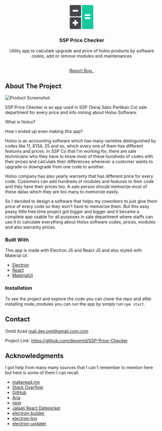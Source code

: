                          
<br/>
<div align="center">
<a href="https://github.com/ShaanCoding/ReadME-Generator">
<img src="https://github.com/devomid/SSP-Price-Checker/blob/main/public/logo512.png?raw=true" alt="Logo" width="80" height="80">
</a>
<h3 align="center">SSP Price Checker</h3>
<p align="center">
Utility app to calculate upgrade and price of holoo products by software codes, add or remove modules and maintenances

<br/>
<br/>
  
<a href="https://github.com/devomid/SSP-Price-Checker/issues">Report Bug .</a>

</p>
</div>

 ## About The Project

![Product Screenshot](https://github.com/devomid/SSP-Price-Checker/blob/main/src/assets/images/Screenshot%202024-05-30%20at%2012.06.36%E2%80%AFAM.png?raw=true)

  SSP Price Checker is an app used in SSP (Seraj Sabz Partikan Co) sale department for every price and info mining about Holoo Software.

  What is Holoo?

  How I ended up even making this app?


  Holoo is an accounting software which has many varieties distinguished by codes like 11,  8134, 25 and so, which every one of them has different features and prices.
In SSP Co that I'm working for, there are sale technicians who they have to know most of these hundreds of codes with their prices and calculate their differences whenever a customer wants to upgrade or downgrade from one code to another.

Holoo company has also yearly warranty that has different price for every code. Customers can add hundreds of modules and features to their code and they have their prices too. A sale person should memorize most of these datas which they are too many to memorize easily.

So I decided to  design a software that helps my coworkers to just give them price of every code so they won't have to memorize them. But this easy peasy little free time project got bigger and bigger and it became a complete app usable for all purposes in sale department where staffs can use it to calculate everything about Holoo software codes, prices, modules and also warranty prices.
 ### Built With

This app is made with Electron JS and React JS and also styled with Material UI.

- [Electron](https://www.electronjs.org)
- [React](https://reactjs.org)
- [MaterialUI](https://mui.com/material-ui/)
 ### Installation

To see the project and explore the code you can clone the repo and after installing node_modules you can run the app by simply run `npm start`. 
 ## Contact

Omid Azad  mail.dev.oml@gmail.com.com

Project Link: https://github.com/devomid/SSP-Price-Checker
 ## Acknowledgments

I got help from many many sources that I can't remember to mention here but here is some of them I can recall.


- [makeread.me](https://github.com/ShaanCoding/ReadME-Generator)
- [Stack Overflow](https://stackoverflow.co)
- [GitHub](https://github.com)
- [Aria](https://www.opera.com/features/aria)
- [npm](https://www.npmjs.com)
- [Jalaali React Datepicker](https://www.npmjs.com/package/jalaali-react-date-picker)
- [electron-builder](https://github.com/electron-userland/electron-builder)
- [electron-log](https://www.npmjs.com/package/electron-log)
- [electron-updater](https://www.npmjs.com/package/electron-updater)
